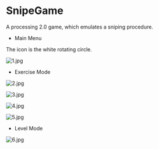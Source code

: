 SnipeGame
=========

A processing 2.0 game, which emulates a sniping procedure.

- Main Menu

The icon is the white rotating circle.

![1.jpg](https://raw.githubusercontent.com/MewX/simple-snipe-game/master/screenshots/1.jpg)

- Exercise Mode

![2.jpg](https://raw.githubusercontent.com/MewX/simple-snipe-game/master/screenshots/2.jpg)

![3.jpg](https://raw.githubusercontent.com/MewX/simple-snipe-game/master/screenshots/3.jpg)

![4.jpg](https://raw.githubusercontent.com/MewX/simple-snipe-game/master/screenshots/4.jpg)

![5.jpg](https://raw.githubusercontent.com/MewX/simple-snipe-game/master/screenshots/5.jpg)

- Level Mode

![6.jpg](https://raw.githubusercontent.com/MewX/simple-snipe-game/master/screenshots/6.jpg)
